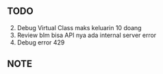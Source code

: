 ## TODO
2. Debug Virtual Class maks keluarin 10 doang
3. Review blm bisa API nya ada internal server error
4. Debug error 429

## NOTE